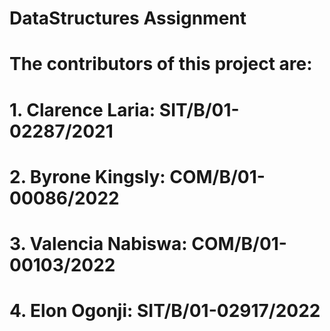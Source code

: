 # DataStructures Assignment
# The contributors of this project are:
# 1. Clarence Laria: SIT/B/01-02287/2021
# 2. Byrone Kingsly: COM/B/01-00086/2022
# 3. Valencia Nabiswa: COM/B/01-00103/2022
# 4. Elon Ogonji: SIT/B/01-02917/2022